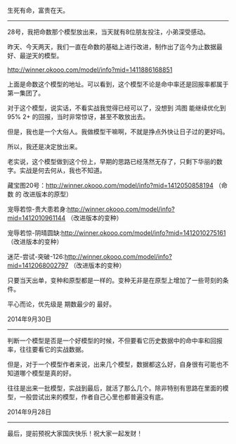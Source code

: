 生死有命，富贵在天。



-------------------------------------------------------------
28号，我把命数那个模型放出来，当天就有8位朋友投注，小弟深受感动。

昨天、今天两天，我们一直在命数的基础上进行改进，制作出了迄今为止数据最好、最逆天的模型。

http://winner.okooo.com/model/info?mid=1411886168851

上面是命数这个模型的地址。可以看到，这个模型不论是命中率还是回报率都属于第一集团了。

对于这个模型，说实话，不看实战我觉得已经可以了，没想到 鸿图 能继续优化到 95% 2+ 的回报，当时非常惊讶，甚至不敢放出去。

但是，我也是一个大俗人。我做模型干嘛啊，不就是挣点外快让日子过的更好吗。

所以，我还是决定放出来。

老实说，这个模型做到这个份上，早期的思路已经荡然无存了，只剩下华丽的数字。实战是何去何从，我也不知道。

藏宝图20号：http://winner.okooo.com/model/info?mid=1412050858194  			（命数 的 改进版本的原型）

宠辱若惊-贵大患若身:http://winner.okooo.com/model/info?mid=1412010961144 	（改进版本的变种）

宠辱若惊-阴晴圆缺:http://winner.okooo.com/model/info?mid=1412010275161		（改进版本的变种）

迷茫-尝试-突破-126:http://winner.okooo.com/model/info?mid=1412068002797		（改进版本的变种）

只要当天出单，变种和原型都是一样的。变种无非是在原型上增加了一些苛刻的条件。

平心而论，优先级是 期数最少的 最好。

2014年9月30日

-------------------------------------------------------------
判断一个模型是否是一个好模型的时候，不但要看它历史数据中的命中率和回报率，往往要看它的实战数据。

但是，对于一个模型作者来说，出来几个模型，数据都这么好，自身很有可能也不知道哪个模型是真的好。

往往是出来一批模型，实战到最后，就活了那么几个。除非特别有思路在里面的模型，一般尝试出来的模型，作者自己心里也都普遍没有底。

2014年9月28日

-------------------------------------------------------------
最后，提前预祝大家国庆快乐！祝大家一起发财！